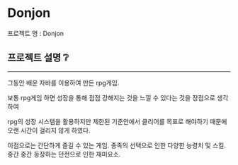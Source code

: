 # Donjon
프로젝트 명 : Donjon

## 프로젝트 설명 ❔ 
---
그동안 배운 자바를 이용하여 만든 rpg게임.

보통 rpg게임 하면 성장을 통해 점점 강해지는 것을 느낄 수 있다는 것을 장점으로 생각하여 

rpg의 성장 시스템을 활용하지만 제한된 기준안에서 클리어를 목표로 해야하기 때문에 오랜 시간이 걸리지 않게 하였다.

이점으로는 
  간단하게 즐길 수 있는 게임.
  종족의 선택으로 인한 다양한 능령치 및 스킬.
  중간 중간 등장하는 던전으로 인한 재미요소.
